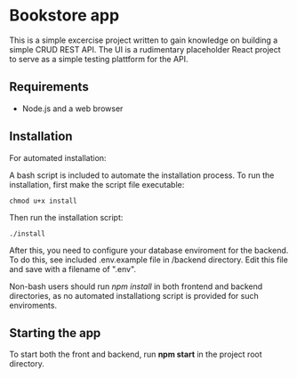 # Bookstore app
This is a simple excercise project written to gain knowledge on building a simple CRUD REST API. The UI is a rudimentary placeholder React project to serve as a simple testing plattform for the API. 

## Requirements
 - Node.js and a web browser
 
## Installation

For automated installation:

A bash script is included to automate the installation process. To run the installation, first make the script file executable:

    chmod u+x install

Then run the installation script:

    ./install

After this, you need to configure your database enviroment for the backend. To do this, see included .env.example file in /backend directory. Edit this file and save with a filename of ".env". 


Non-bash users should run *npm install* in both frontend and backend directories, as no automated installationg script is provided for such enviroments.

## Starting the app

To start both the front and backend, run **npm start** in the project root directory.
